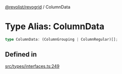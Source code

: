 [@revolist/revogrid](README.md) / ColumnData

# Type Alias: ColumnData

```ts
type ColumnData: (ColumnGrouping | ColumnRegular)[];
```

## Defined in

[src/types/interfaces.ts:249](https://github.com/revolist/revogrid/blob/52c8861ed92574ba1d5817b32afec294ddb1f986/src/types/interfaces.ts#L249)
